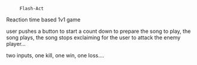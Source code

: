          Flash-Act
  Reaction time based 1v1 game


  user pushes a button to start a count down to prepare the song to play, the song plays, the song stops exclaiming for the user to attack the enemy player...


  two inputs, one kill, one win, one loss....

